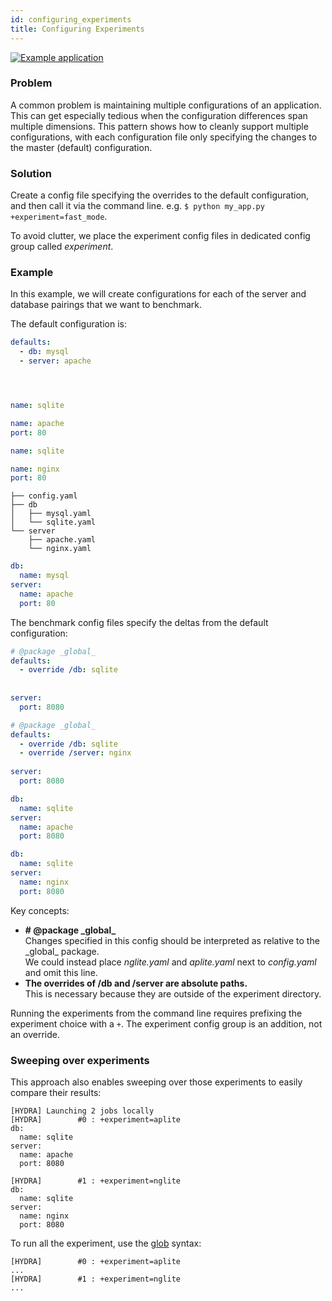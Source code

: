```yaml
---
id: configuring_experiments
title: Configuring Experiments
---
```

[![Example application](https://img.shields.io/badge/-Example%20application-informational)](https://github.com/facebookresearch/hydra/tree/master/examples/patterns/configuring_experiments)

### Problem
A common problem is maintaining multiple configurations of an application.  This can get especially 
tedious when the configuration differences span multiple dimensions.
This pattern shows how to cleanly support multiple configurations, with each configuration file only specifying 
the changes to the master (default) configuration.

### Solution
Create a config file specifying the overrides to the default configuration, and then call it via the command line.
e.g. `$ python my_app.py +experiment=fast_mode`.

To avoid clutter, we place the experiment config files in dedicated config group called *experiment*.

### Example
In this example, we will create configurations for each of the server and database pairings that we want to benchmark.

The default configuration is:

<div className="row">
<div className="col col--4">

```yaml title="config.yaml"
defaults:
  - db: mysql
  - server: apache





```
</div>
<div className="col col--4">

```yaml title="db/mysql.yaml"
name: sqlite
```

```yaml title="server/apache.yaml"
name: apache
port: 80
```
</div>


<div className="col col--4">

```yaml title="db/sqlite.yaml"
name: sqlite
```

```yaml title="server/nginx.yaml"
name: nginx
port: 80
```
</div>
</div>



<div className="row">
<div className="col col--6">

```text title="Directory structure"
├── config.yaml
├── db
│   ├── mysql.yaml
│   └── sqlite.yaml
└── server
    ├── apache.yaml
    └── nginx.yaml
```
</div>
<div className="col col--6">

```yaml title="$ python my_app.py"
db:
  name: mysql
server:
  name: apache
  port: 80


```
</div>
</div>

The benchmark config files specify the deltas from the default configuration:

<div className="row">
<div className="col col--6">

```yaml title="experiment/aplite.yaml"
# @package _global_
defaults:
  - override /db: sqlite
  
  
server:
  port: 8080
```
</div>
<div className="col col--6">

```yaml title="experiment/nglite.yaml"
# @package _global_
defaults:
  - override /db: sqlite
  - override /server: nginx
  
server:
  port: 8080
```
</div>
</div>

<div className="row">
<div className="col col--6">

```yaml title="$ python my_app.py +experiment=aplite"
db:
  name: sqlite
server:
  name: apache
  port: 8080
```
</div>
<div className="col col--6">

```yaml title="$ python my_app.py +experiment=nglite"
db:
  name: sqlite
server:
  name: nginx
  port: 8080
```
</div>

</div>

Key concepts:
* **\# @package \_global\_**  
  Changes specified in this config should be interpreted as relative to the \_global\_ package.  
  We could instead place *nglite.yaml* and *aplite.yaml* next to *config.yaml* and omit this line.
* **The overrides of /db and /server are absolute paths.**  
  This is necessary because they are outside of the experiment directory. 
  
Running the experiments from the command line requires prefixing the experiment choice with a `+`. 
The experiment config group is an addition, not an override.

### Sweeping over experiments

This approach also enables sweeping over those experiments to easily compare their results:

```text title="$ python my_app.py --multirun +experiment=aplite,nglite"
[HYDRA] Launching 2 jobs locally
[HYDRA]        #0 : +experiment=aplite
db:
  name: sqlite
server:
  name: apache
  port: 8080

[HYDRA]        #1 : +experiment=nglite
db:
  name: sqlite
server:
  name: nginx
  port: 8080
```

To run all the experiment, use the [glob](../../advanced/override_grammar/extended#glob-choice-sweep) syntax:
```text title="$ python my_app.py --multirun '+experiment=glob(*)'"
[HYDRA]        #0 : +experiment=aplite
...
[HYDRA]        #1 : +experiment=nglite
...
```